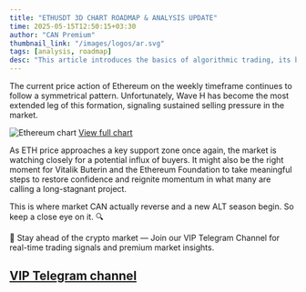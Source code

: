 ```yaml
---
title: "ETHUSDT 3D CHART ROADMAP & ANALYSIS UPDATE"
time: 2025-05-15T12:50:15+03:30
author: "CAN Premium"
thumbnail_link: "/images/logos/ar.svg"
tags: [analysis, roadmap]
desc: "This article introduces the basics of algorithmic trading, its benefits, and why it is popular among traders."
---
```


The current price action of Ethereum on the weekly timeframe continues to follow a symmetrical pattern. Unfortunately, Wave H has become the most extended leg of this formation, signaling sustained selling pressure in the market.

![Ethereum chart](https://www.tradingview.com/x/Jzi6dZdI/)
[View full chart](https://www.tradingview.com/x/Jzi6dZdI/)

As ETH price approaches a key support zone once again, the market is watching closely for a potential influx of buyers. It might also be the right moment for Vitalik Buterin and the Ethereum Foundation to take meaningful steps to restore confidence and reignite momentum in what many are calling a long-stagnant project. 

This is where market CAN actually reverse and a new ALT season begin. So keep a close eye on it. 🔍 

🔔 Stay ahead of the crypto market — Join our VIP Telegram Channel for real-time trading signals and premium market insights.

[VIP Telegram channel](https://t.me/+2znhsiCGpI81MzQ0)
---


